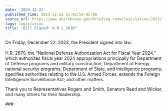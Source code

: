 ```yaml
---
date: '2023-12-22'
published_time: 2023-12-22 15:42:56-05:00
source_url: https://www.whitehouse.gov/briefing-room/legislation/2023/12/22/bill-signed-h-r-2670/
tags: legislation
title: "Bill Signed: H.R.\_2670"
---
```

 
On Friday, December 22, 2023, the President signed into law:  
   
H.R. 2670, the “National Defense Authorization Act for Fiscal Year
2024,” which authorizes fiscal year 2024 appropriations principally for
Department of Defense programs and military construction, Department of
Energy national security programs, Department of State, and Intelligence
programs; specifies authorities relating to the U.S. Armed Forces;
extends the Foreign Intelligence Surveillance Act; and other matters.  
  
Thank you to Representatives Rogers and Smith, Senators Reed and Wicker,
and many others for their leadership.

\###
